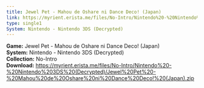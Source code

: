 ```yaml
---
title: Jewel Pet - Mahou de Oshare ni Dance Deco! (Japan)
link: https://myrient.erista.me/files/No-Intro/Nintendo%20-%20Nintendo%203DS%20(Decrypted)/Jewel%20Pet%20-%20Mahou%20de%20Oshare%20ni%20Dance%20Deco!%20(Japan).zip
type: single1
System: Nintendo - Nintendo 3DS (Decrypted)
---
```

<b>Game:</b> Jewel Pet - Mahou de Oshare ni Dance Deco! (Japan)<br>
<b>System:</b> Nintendo - Nintendo 3DS (Decrypted)<br>
<b>Collection:</b> No-Intro<br>
<b>Download:</b> https://myrient.erista.me/files/No-Intro/Nintendo%20-%20Nintendo%203DS%20(Decrypted)/Jewel%20Pet%20-%20Mahou%20de%20Oshare%20ni%20Dance%20Deco!%20(Japan).zip